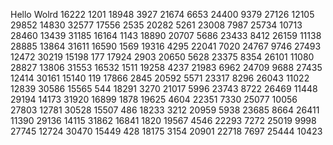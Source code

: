 Hello Wolrd
16222
1201
18948
3927
21674
6653
24400
9379
27126
12105
29852
14830
32577
17556
2535
20282
5261
23008
7987
25734
10713
28460
13439
31185
16164
1143
18890
20707
5686
23433
8412
26159
11138
28885
13864
31611
16590
1569
19316
4295
22041
7020
24767
9746
27493
12472
30219
15198
177
17924
2903
20650
5628
23375
8354
26101
11080
28827
13806
31553
16532
1511
19258
4237
21983
6962
24709
9688
27435
12414
30161
15140
119
17866
2845
20592
5571
23317
8296
26043
11022
12839
30586
15565
544
18291
3270
21017
5996
23743
8722
26469
11448
29194
14173
31920
16899
1878
19625
4604
22351
7330
25077
10056
27803
12781
30528
15507
486
18233
3212
20959
5938
23685
8664
26411
11390
29136
14115
31862
16841
1820
19567
4546
22293
7272
25019
9998
27745
12724
30470
15449
428
18175
3154
20901
22718
7697
25444
10423
